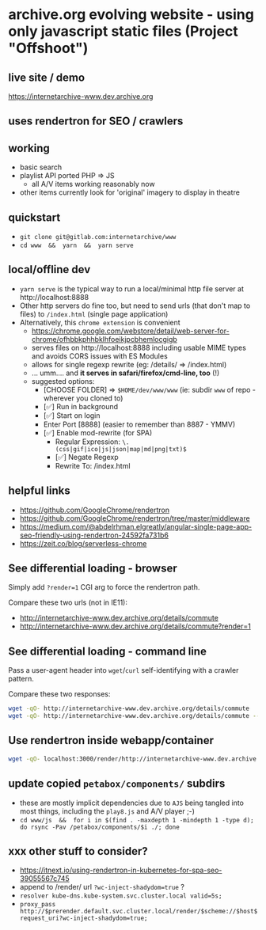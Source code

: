 # archive.org evolving website - using only javascript static files (Project "Offshoot")

## live site / demo
https://internetarchive-www.dev.archive.org

## uses rendertron for SEO / crawlers

## working
- basic search
- playlist API ported PHP => JS
  - all A/V items working reasonably now
- other items currently look for 'original' imagery to display in theatre


## quickstart
- `git clone git@gitlab.com:internetarchive/www`
- `cd www  &&  yarn  &&  yarn serve`


## local/offline dev
- `yarn serve` is the typical way to run a local/minimal http file server at http://localhost:8888
- Other http servers do fine too, but need to send urls (that don't map to files) to `/index.html` (single page application)
- Alternatively, this `chrome extension` is convenient
  - https://chrome.google.com/webstore/detail/web-server-for-chrome/ofhbbkphhbklhfoeikjpcbhemlocgigb
  - serves files on http://localhost:8888 including usable MIME types and avoids CORS issues with ES Modules
  - allows for single regexp rewrite (eg: /details/ => /index.html)
  - ... umm.... and **it serves in safari/firefox/cmd-line, too** (!)
  - suggested options:
    - [CHOOSE FOLDER] => `$HOME/dev/www/www` (ie: subdir `www` of repo - wherever you cloned to)
    - [✅] Run in background
    - [✅] Start on login
    - Enter Port [8888] (easier to remember than 8887 - YMMV)
    - [✅] Enable mod-rewrite (for SPA)
      - Regular Expression: `\.(css|gif|ico|js|json|map|md|png|txt)$`
      - [✅] Negate Regexp
      - Rewrite To: /index.html


## helpful links
- https://github.com/GoogleChrome/rendertron
- https://github.com/GoogleChrome/rendertron/tree/master/middleware
- https://medium.com/@abdelrhman.elgreatly/angular-single-page-app-seo-friendly-using-rendertron-24592fa731b6
- https://zeit.co/blog/serverless-chrome


## See differential loading - browser
Simply add `?render=1` CGI arg to force the rendertron path.

Compare these two urls (not in IE11):
- http://internetarchive-www.dev.archive.org/details/commute
- http://internetarchive-www.dev.archive.org/details/commute?render=1

## See differential loading - command line
Pass a user-agent header into `wget`/`curl` self-identifying with a crawler pattern.

Compare these two responses:
```bash
wget -qO- http://internetarchive-www.dev.archive.org/details/commute
wget -qO- http://internetarchive-www.dev.archive.org/details/commute --head='User-agent: Googlebot'
```

## Use rendertron inside webapp/container
```bash
wget -qO- localhost:3000/render/http://internetarchive-www.dev.archive.org/details/commute
```

## update copied `petabox/components/` subdirs
- these are mostly implicit dependencies due to `AJS` being tangled into most things, including the `play8.js` and A/V player ;-)
- `cd www/js  &&  for i in $(find . -maxdepth 1 -mindepth 1 -type d); do rsync -Pav /petabox/components/$i ./; done`

## xxx other stuff to consider?
- https://itnext.io/using-rendertron-in-kubernetes-for-spa-seo-39055567c745
- append to /render/ url `?wc-inject-shadydom=true` ?
- `resolver kube-dns.kube-system.svc.cluster.local valid=5s;`
- `proxy_pass http://$prerender.default.svc.cluster.local/render/$scheme://$host$request_uri?wc-inject-shadydom=true;`



